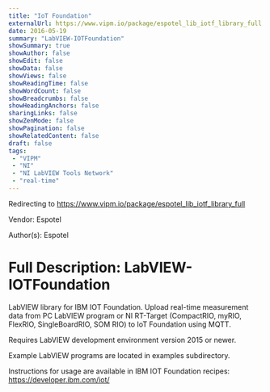 ```yaml
---
title: "IoT Foundation"
externalUrl: https://www.vipm.io/package/espotel_lib_iotf_library_full
date: 2016-05-19
summary: "LabVIEW-IOTFoundation"
showSummary: true
showAuthor: false
showEdit: false
showData: false
showViews: false
showReadingTime: false
showWordCount: false
showBreadcrumbs: false
showHeadingAnchors: false
sharingLinks: false
showZenMode: false
showPagination: false
showRelatedContent: false
draft: false
tags:
 - "VIPM"
 - "NI"
 - "NI LabVIEW Tools Network"
 - "real-time"
---
```


Redirecting to https://www.vipm.io/package/espotel_lib_iotf_library_full

Vendor: Espotel

Author(s): Espotel
 
Full Description:
LabVIEW-IOTFoundation
=====================

LabVIEW library for IBM IOT Foundation. Upload real-time measurement data from PC LabVIEW program or NI RT-Target (CompactRIO, myRIO, FlexRIO, SingleBoardRIO, SOM RIO) to IoT Foundation using MQTT.

Requires LabVIEW development environment version 2015 or newer.

Example LabVIEW programs are located in examples subdirectory.

Instructions for usage are available in IBM IOT Foundation recipes: https://developer.ibm.com/iot/